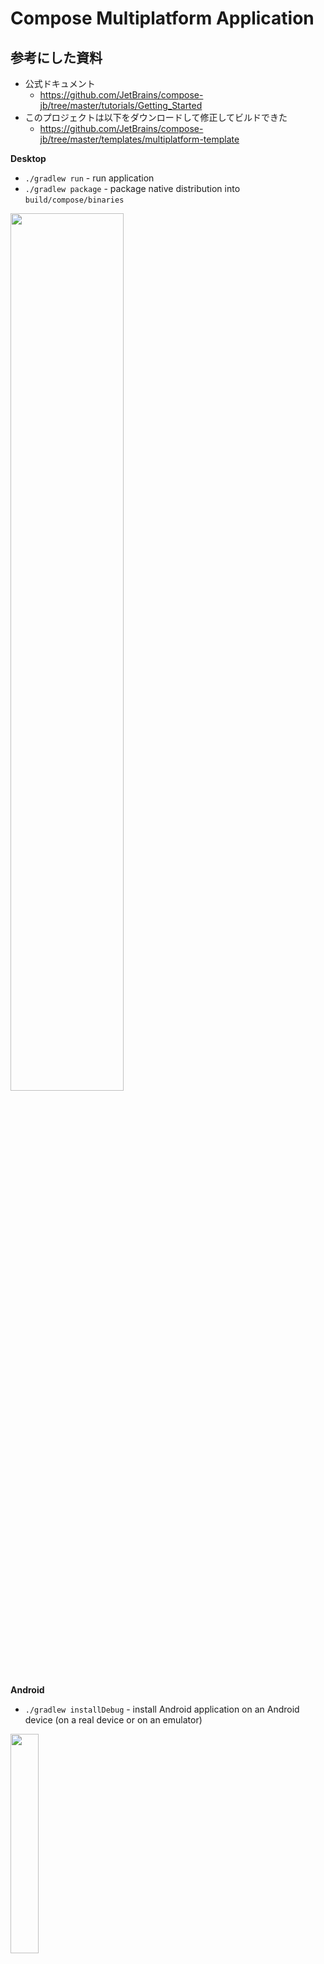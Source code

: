 # Compose Multiplatform Application

## 参考にした資料
- 公式ドキュメント
  - https://github.com/JetBrains/compose-jb/tree/master/tutorials/Getting_Started
- このプロジェクトは以下をダウンロードして修正してビルドできた
  - https://github.com/JetBrains/compose-jb/tree/master/templates/multiplatform-template

**Desktop**
- `./gradlew run` - run application
- `./gradlew package` - package native distribution into `build/compose/binaries`

<img src=https://user-images.githubusercontent.com/8417910/130621260-243a8930-2863-4bff-8427-b9782f07c063.png  width=60%>

**Android**
- `./gradlew installDebug` - install Android application on an Android device (on a real device or on an emulator)

<img src=https://user-images.githubusercontent.com/8417910/130621409-c63ea668-aadd-421e-b578-d034147fcb99.png  width=30%>